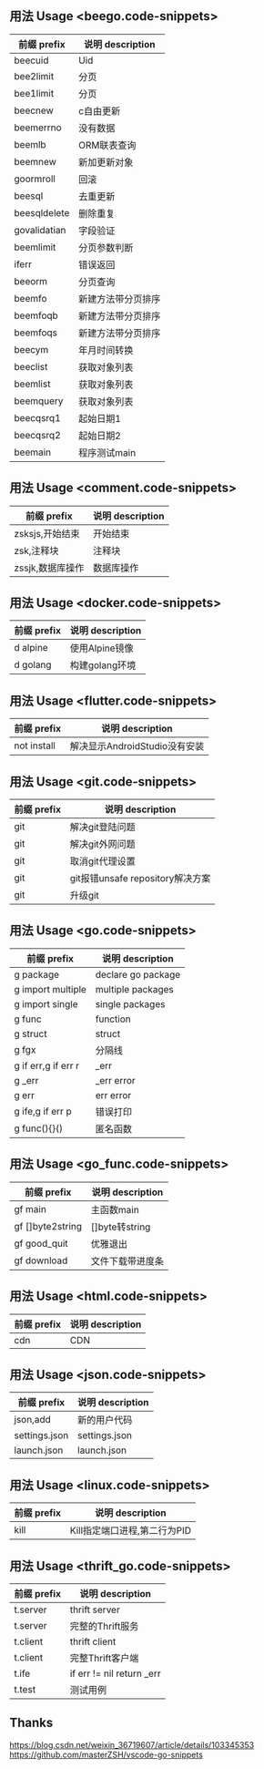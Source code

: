 ## 用法 Usage <beego.code-snippets>
|前缀 prefix|说明 description|
|---|---|
|beecuid|Uid|
|bee2limit|分页|
|bee1limit|分页|
|beecnew|c自由更新|
|beemerrno|没有数据|
|beemlb|ORM联表查询|
|beemnew|新加更新对象|
|goormroll|回滚|
|beesql|去重更新|
|beesqldelete|删除重复|
|govalidatian|字段验证|
|beemlimit|分页参数判断|
|iferr|错误返回|
|beeorm|分页查询|
|beemfo|新建方法带分页排序|
|beemfoqb|新建方法带分页排序|
|beemfoqs|新建方法带分页排序|
|beecym|年月时间转换|
|beeclist|获取对象列表|
|beemlist|获取对象列表|
|beemquery|获取对象列表|
|beecqsrq1|起始日期1|
|beecqsrq2|起始日期2|
|beemain|程序测试main|
## 用法 Usage <comment.code-snippets>
|前缀 prefix|说明 description|
|---|---|
|zsksjs,开始结束|开始结束|
|zsk,注释块|注释块|
|zssjk,数据库操作|数据库操作|
## 用法 Usage <docker.code-snippets>
|前缀 prefix|说明 description|
|---|---|
|d alpine|使用Alpine镜像|
|d golang|构建golang环境|
## 用法 Usage <flutter.code-snippets>
|前缀 prefix|说明 description|
|---|---|
|not install|解决显示AndroidStudio没有安装|
## 用法 Usage <git.code-snippets>
|前缀 prefix|说明 description|
|---|---|
|git|解决git登陆问题|
|git|解决git外网问题|
|git|取消git代理设置|
|git|git报错unsafe repository解决方案|
|git|升级git|
## 用法 Usage <go.code-snippets>
|前缀 prefix|说明 description|
|---|---|
|g package|declare go package|
|g import multiple|multiple packages|
|g import single|single packages|
|g func|function|
|g struct|struct|
|g fgx|分隔线|
|g if err,g if err r|_err|
|g _err|_err error|
|g err|err error|
|g ife,g if err p|错误打印|
|g func(){}()|匿名函数|
## 用法 Usage <go_func.code-snippets>
|前缀 prefix|说明 description|
|---|---|
|gf main|主函数main|
|gf []byte2string|[]byte转string|
|gf good_quit|优雅退出|
|gf download|文件下载带进度条|
## 用法 Usage <html.code-snippets>
|前缀 prefix|说明 description|
|---|---|
|cdn|CDN|
## 用法 Usage <json.code-snippets>
|前缀 prefix|说明 description|
|---|---|
|json,add|新的用户代码|
|settings.json|settings.json|
|launch.json|launch.json|
## 用法 Usage <linux.code-snippets>
|前缀 prefix|说明 description|
|---|---|
|kill|Kill指定端口进程,第二行为PID|
## 用法 Usage <thrift_go.code-snippets>
|前缀 prefix|说明 description|
|---|---|
|t.server|thrift server|
|t.server|完整的Thrift服务|
|t.client|thrift client|
|t.client|完整Thrift客户端|
|t.ife|if err != nil return _err|
|t.test|测试用例|
## Thanks   
<https://blog.csdn.net/weixin_36719607/article/details/103345353>   
<https://github.com/masterZSH/vscode-go-snippets>   
